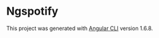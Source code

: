# Ngspotify

This project was generated with [Angular CLI](https://github.com/angular/angular-cli) version 1.6.8.
